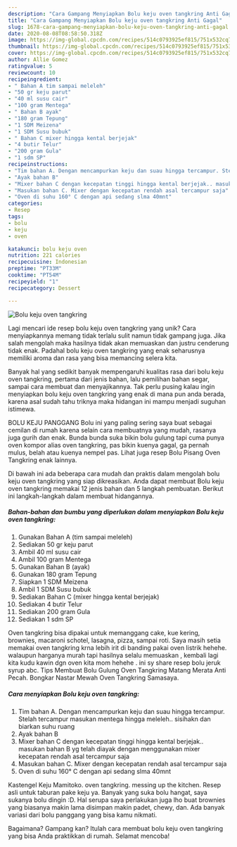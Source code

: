 ```yaml
---
description: "Cara Gampang Menyiapkan Bolu keju oven tangkring Anti Gagal"
title: "Cara Gampang Menyiapkan Bolu keju oven tangkring Anti Gagal"
slug: 1678-cara-gampang-menyiapkan-bolu-keju-oven-tangkring-anti-gagal
date: 2020-08-08T08:58:50.318Z
image: https://img-global.cpcdn.com/recipes/514c0793925ef815/751x532cq70/bolu-keju-oven-tangkring-foto-resep-utama.jpg
thumbnail: https://img-global.cpcdn.com/recipes/514c0793925ef815/751x532cq70/bolu-keju-oven-tangkring-foto-resep-utama.jpg
cover: https://img-global.cpcdn.com/recipes/514c0793925ef815/751x532cq70/bolu-keju-oven-tangkring-foto-resep-utama.jpg
author: Allie Gomez
ratingvalue: 5
reviewcount: 10
recipeingredient:
- " Bahan A tim sampai meleleh"
- "50 gr keju parut"
- "40 ml susu cair"
- "100 gram Mentega"
- " Bahan B ayak"
- "180 gram Tepung"
- "1 SDM Meizena"
- "1 SDM Susu bubuk"
- " Bahan C mixer hingga kental berjejak"
- "4 butir Telur"
- "200 gram Gula"
- "1 sdm SP"
recipeinstructions:
- "Tim bahan A. Dengan mencampurkan keju dan suau hingga tercampur. Stelah tercampur masukan mentega hingga meleleh.. sisihakn dan biarkan suhu ruang"
- "Ayak bahan B"
- "Mixer bahan C dengan kecepatan tinggi hingga kental berjejak.. masukan bahan B yg telah diayak dengan menggunakan mixer kecepatan rendah asal tercampur saja"
- "Masukan bahan C. Mixer dengan kecepatan rendah asal tercampur saja"
- "Oven di suhu 160° C dengan api sedang slma 40mnt"
categories:
- Resep
tags:
- bolu
- keju
- oven

katakunci: bolu keju oven 
nutrition: 221 calories
recipecuisine: Indonesian
preptime: "PT33M"
cooktime: "PT54M"
recipeyield: "1"
recipecategory: Dessert

---
```



![Bolu keju oven tangkring](https://img-global.cpcdn.com/recipes/514c0793925ef815/751x532cq70/bolu-keju-oven-tangkring-foto-resep-utama.jpg)

Lagi mencari ide resep bolu keju oven tangkring yang unik? Cara menyiapkannya memang tidak terlalu sulit namun tidak gampang juga. Jika salah mengolah maka hasilnya tidak akan memuaskan dan justru cenderung tidak enak. Padahal bolu keju oven tangkring yang enak seharusnya memiliki aroma dan rasa yang bisa memancing selera kita.

Banyak hal yang sedikit banyak mempengaruhi kualitas rasa dari bolu keju oven tangkring, pertama dari jenis bahan, lalu pemilihan bahan segar, sampai cara membuat dan menyajikannya. Tak perlu pusing kalau ingin menyiapkan bolu keju oven tangkring yang enak di mana pun anda berada, karena asal sudah tahu triknya maka hidangan ini mampu menjadi suguhan istimewa.

BOLU KEJU PANGGANG Bolu ini yang paling sering saya buat sebagai cemilan di rumah karena selain cara membuatnya yang mudah, rasanya juga gurih dan enak. Bunda bunda suka bikin bolu gulung tapi cuma punya oven kompor alias oven tangkring, pas bikin kuenya gagal, ga pernah mulus, belah atau kuenya nempel pas. Lihat juga resep Bolu Pisang Oven Tangkring enak lainnya.


Di bawah ini ada beberapa cara mudah dan praktis dalam mengolah bolu keju oven tangkring yang siap dikreasikan. Anda dapat membuat Bolu keju oven tangkring memakai 12 jenis bahan dan 5 langkah pembuatan. Berikut ini langkah-langkah dalam membuat hidangannya.

<!--inarticleads1-->

##### Bahan-bahan dan bumbu yang diperlukan dalam menyiapkan Bolu keju oven tangkring:

1. Gunakan  Bahan A (tim sampai meleleh)
1. Sediakan 50 gr keju parut
1. Ambil 40 ml susu cair
1. Ambil 100 gram Mentega
1. Gunakan  Bahan B (ayak)
1. Gunakan 180 gram Tepung
1. Siapkan 1 SDM Meizena
1. Ambil 1 SDM Susu bubuk
1. Sediakan  Bahan C (mixer hingga kental berjejak)
1. Sediakan 4 butir Telur
1. Sediakan 200 gram Gula
1. Sediakan 1 sdm SP


Oven tangkring bisa dipakai untuk memanggang cake, kue kering, brownies, macaroni schotel, lasagna, pizza, sampai roti. Saya masih setia memakai oven tangkring krna lebih irit di banding pakai oven listrik hehehe. walaupun harganya murah tapi hasilnya selalu memuaskan , kembali lagi kita kudu kawin dgn oven kita mom hehehe . ini sy share resep bolu jeruk syrup abc. Tips Membuat Bolu Gulung Oven Tangkring Matang Merata Anti Pecah. Bongkar Nastar Mewah Oven Tangkring Samasaya. 

<!--inarticleads2-->

##### Cara menyiapkan Bolu keju oven tangkring:

1. Tim bahan A. Dengan mencampurkan keju dan suau hingga tercampur. Stelah tercampur masukan mentega hingga meleleh.. sisihakn dan biarkan suhu ruang
1. Ayak bahan B
1. Mixer bahan C dengan kecepatan tinggi hingga kental berjejak.. masukan bahan B yg telah diayak dengan menggunakan mixer kecepatan rendah asal tercampur saja
1. Masukan bahan C. Mixer dengan kecepatan rendah asal tercampur saja
1. Oven di suhu 160° C dengan api sedang slma 40mnt


Kastengel Keju Mamitoko. oven tangkring. messing up the kitchen. Resep asli untuk taburan pake keju ya. Banyak yang suka bolu hangat, saya sukanya bolu dingin :D. Hal serupa saya perlakukan juga lho buat brownies yang biasanya makin lama disimpan makin padet, chewy, dan. Ada banyak variasi dari bolu panggang yang bisa kamu nikmati. 

Bagaimana? Gampang kan? Itulah cara membuat bolu keju oven tangkring yang bisa Anda praktikkan di rumah. Selamat mencoba!
